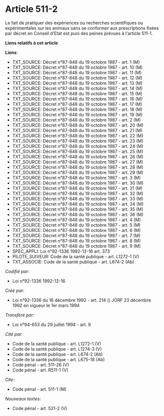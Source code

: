 # Article 511-2

Le fait de pratiquer des expériences ou recherches scientifiques ou expérimentales sur les animaux sans se conformer aux
prescriptions fixées par décret en Conseil d'Etat est puni des peines prévues à l'article 511-1.

**Liens relatifs à cet article**

**Liens**:

  - TXT_SOURCE: Décret n°87-848 du 19 octobre 1987 - art. 1 (M)
  - TXT_SOURCE: Décret n°87-848 du 19 octobre 1987 - art. 10 (M)
  - TXT_SOURCE: Décret n°87-848 du 19 octobre 1987 - art. 11 (M)
  - TXT_SOURCE: Décret n°87-848 du 19 octobre 1987 - art. 12 (M)
  - TXT_SOURCE: Décret n°87-848 du 19 octobre 1987 - art. 13 (M)
  - TXT_SOURCE: Décret n°87-848 du 19 octobre 1987 - art. 14 (M)
  - TXT_SOURCE: Décret n°87-848 du 19 octobre 1987 - art. 15 (M)
  - TXT_SOURCE: Décret n°87-848 du 19 octobre 1987 - art. 16 (M)
  - TXT_SOURCE: Décret n°87-848 du 19 octobre 1987 - art. 17 (M)
  - TXT_SOURCE: Décret n°87-848 du 19 octobre 1987 - art. 18 (M)
  - TXT_SOURCE: Décret n°87-848 du 19 octobre 1987 - art. 19 (M)
  - TXT_SOURCE: Décret n°87-848 du 19 octobre 1987 - art. 2 (M)
  - TXT_SOURCE: Décret n°87-848 du 19 octobre 1987 - art. 20 (M)
  - TXT_SOURCE: Décret n°87-848 du 19 octobre 1987 - art. 21 (M)
  - TXT_SOURCE: Décret n°87-848 du 19 octobre 1987 - art. 22 (M)
  - TXT_SOURCE: Décret n°87-848 du 19 octobre 1987 - art. 23 (M)
  - TXT_SOURCE: Décret n°87-848 du 19 octobre 1987 - art. 24 (M)
  - TXT_SOURCE: Décret n°87-848 du 19 octobre 1987 - art. 25 (M)
  - TXT_SOURCE: Décret n°87-848 du 19 octobre 1987 - art. 26 (M)
  - TXT_SOURCE: Décret n°87-848 du 19 octobre 1987 - art. 27 (M)
  - TXT_SOURCE: Décret n°87-848 du 19 octobre 1987 - art. 28 (M)
  - TXT_SOURCE: Décret n°87-848 du 19 octobre 1987 - art. 29 (M)
  - TXT_SOURCE: Décret n°87-848 du 19 octobre 1987 - art. 3 (M)
  - TXT_SOURCE: Décret n°87-848 du 19 octobre 1987 - art. 30 (M)
  - TXT_SOURCE: Décret n°87-848 du 19 octobre 1987 - art. 31 (M)
  - TXT_SOURCE: Décret n°87-848 du 19 octobre 1987 - art. 32 (M)
  - TXT_SOURCE: Décret n°87-848 du 19 octobre 1987 - art. 33 (M)
  - TXT_SOURCE: Décret n°87-848 du 19 octobre 1987 - art. 34 (M)
  - TXT_SOURCE: Décret n°87-848 du 19 octobre 1987 - art. 35 (M)
  - TXT_SOURCE: Décret n°87-848 du 19 octobre 1987 - art. 36 (M)
  - TXT_SOURCE: Décret n°87-848 du 19 octobre 1987 - art. 4 (M)
  - TXT_SOURCE: Décret n°87-848 du 19 octobre 1987 - art. 5 (M)
  - TXT_SOURCE: Décret n°87-848 du 19 octobre 1987 - art. 6 (M)
  - TXT_SOURCE: Décret n°87-848 du 19 octobre 1987 - art. 7 (M)
  - TXT_SOURCE: Décret n°87-848 du 19 octobre 1987 - art. 8 (M)
  - TXT_SOURCE: Décret n°87-848 du 19 octobre 1987 - art. 9 (M)
  - SPEC_APPLI: Loi n°92-1336 1992-12-16 art. 373
  - PILOTE_SUIVEUR: Code de la santé publique - art. L1272-1 (V)
  - TXT_ASSOCIE: Code de la santé publique - art. L674-2 (Ab)

_Codifié par_:

  - Loi n°92-1336 1992-12-16

_Créé par_:

  - Loi n°92-1336 du 16 décembre 1992 - art. 214 () JORF 23 décembre 1992 en vigueur le 1er mars 1994

_Transféré par_:

  - Loi n°94-653 du 29 juillet 1994 - art. 9

_Cité par_:

  - Code de la santé publique - art. L1272-1 (V)
  - Code de la santé publique - art. L1274-3 (V)
  - Code de la santé publique - art. L674-2 (Ab)
  - Code de la santé publique - art. L675-18 (Ab)
  - Code pénal - art. 511-26 (V)
  - Code pénal - art. R511-1 (V)

_Cite_:

  - Code pénal - art. 511-1 (M)

_Nouveaux textes_:

  - Code pénal - art. 521-2 (V)
